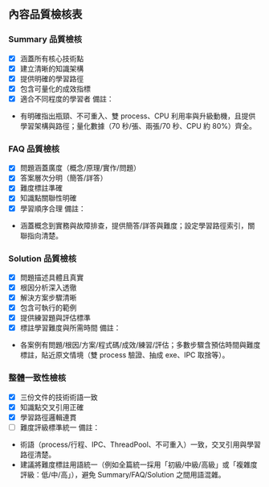 ## 內容品質檢核表

### Summary 品質檢核
- [x] 涵蓋所有核心技術點
- [x] 建立清晰的知識架構
- [x] 提供明確的學習路徑
- [x] 包含可量化的成效指標
- [x] 適合不同程度的學習者
備註：
- 有明確指出瓶頸、不可重入、雙 process、CPU 利用率與升級動機，且提供學習架構與路徑；量化數據（70 秒/張、兩張/70 秒、CPU 約 80%）齊全。

### FAQ 品質檢核
- [x] 問題涵蓋廣度（概念/原理/實作/問題）
- [x] 答案層次分明（簡答/詳答）
- [x] 難度標註準確
- [x] 知識點關聯性明確
- [x] 學習順序合理
備註：
- 涵蓋概念到實務與故障排查，提供簡答/詳答與難度；設定學習路徑索引，關聯指向清楚。

### Solution 品質檢核
- [x] 問題描述具體且真實
- [x] 根因分析深入透徹
- [x] 解決方案步驟清晰
- [x] 包含可執行的範例
- [x] 提供練習題與評估標準
- [x] 標註學習難度與所需時間
備註：
- 各案例有問題/根因/方案/程式碼/成效/練習/評估；多數步驟含預估時間與難度標註，貼近原文情境（雙 process 驗證、抽成 exe、IPC 取捨等）。

### 整體一致性檢核
- [x] 三份文件的技術術語一致
- [x] 知識點交叉引用正確
- [x] 學習路徑邏輯連貫
- [ ] 難度評級標準統一
備註：
- 術語（process/行程、IPC、ThreadPool、不可重入）一致，交叉引用與學習路徑清楚。
- 建議將難度標註用語統一（例如全篇統一採用「初級/中級/高級」或「複雜度評級：低/中/高」），避免 Summary/FAQ/Solution 之間用語混雜。